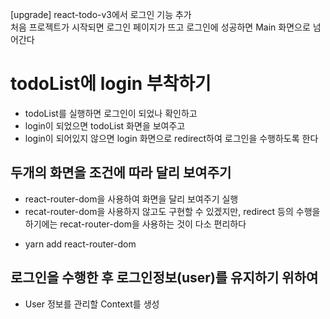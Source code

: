 [upgrade] react-todo-v3에서 로그인 기능 추가  
처음 프로젝트가 시작되면 로그인 페이지가 뜨고 로그인에 성공하면 Main 화면으로 넘어간다

# todoList에 login 부착하기

- todoList를 실행하면 로그인이 되었나 확인하고
- login이 되었으면 todoList 화면을 보여주고
- login이 되어있지 않으면 login 화면으로 redirect하여 로그인을 수행하도록 한다

## 두개의 화면을 조건에 따라 달리 보여주기

- react-router-dom을 사용하여 화면을 달리 보여주기 실행
- recat-router-dom을 사용하지 않고도 구현할 수 있겠지만, redirect 등의 수행을 하기에는 recat-router-dom을 사용하는 것이 다소 편리하다

* yarn add react-router-dom

## 로그인을 수행한 후 로그인정보(user)를 유지하기 위하여

- User 정보를 관리할 Context를 생성
